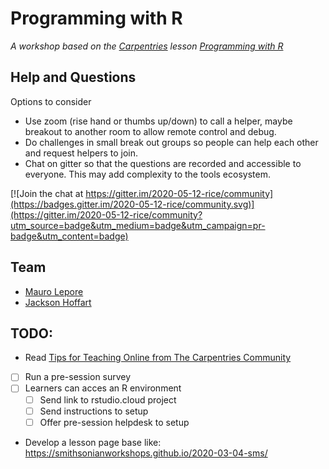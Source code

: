 # Programming with R

_A workshop based on the [Carpentries](https://carpentries.org/) lesson [Programming with R](http://swcarpentry.github.io/r-novice-inflammation/)_

## Help and Questions

Options to consider

* Use zoom (rise hand or thumbs up/down) to call a helper, maybe breakout to another room to allow remote control and debug.
* Do challenges in small break out groups so people can help each other and request helpers to join.
* Chat on gitter so that the questions are recorded and accessible to everyone. This may add complexity to the tools ecosystem.

[![Join the chat at https://gitter.im/2020-05-12-rice/community](https://badges.gitter.im/2020-05-12-rice/community.svg)](https://gitter.im/2020-05-12-rice/community?utm_source=badge&utm_medium=badge&utm_campaign=pr-badge&utm_content=badge)



## Team

* [Mauro Lepore](https://github.com/maurolepore)
* [Jackson Hoffart](https://github.com/jdhoffa)

## TODO: 

* Read [Tips for Teaching Online from The Carpentries Community](https://carpentries.org/blog/2020/03/tips-for-teaching-online/)

* [ ] Run a pre-session survey
* [ ] Learners can acces an R environment 
    * [ ] Send link to rstudio.cloud project
    * [ ] Send instructions to setup
    * [ ] Offer pre-session helpdesk to setup

* Develop a lesson page base like: <https://smithsonianworkshops.github.io/2020-03-04-sms/>

